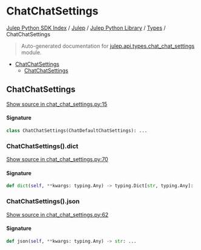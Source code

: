 # ChatChatSettings

[Julep Python SDK Index](../../../README.md#julep-python-sdk-index) / [Julep](../../index.md#julep) / [Julep Python Library](../index.md#julep-python-library) / [Types](./index.md#types) / ChatChatSettings

> Auto-generated documentation for [julep.api.types.chat_chat_settings](../../../../../../../julep/api/types/chat_chat_settings.py) module.

- [ChatChatSettings](#chatchatsettings)
  - [ChatChatSettings](#chatchatsettings-1)

## ChatChatSettings

[Show source in chat_chat_settings.py:15](../../../../../../../julep/api/types/chat_chat_settings.py#L15)

#### Signature

```python
class ChatChatSettings(ChatDefaultChatSettings): ...
```

### ChatChatSettings().dict

[Show source in chat_chat_settings.py:70](../../../../../../../julep/api/types/chat_chat_settings.py#L70)

#### Signature

```python
def dict(self, **kwargs: typing.Any) -> typing.Dict[str, typing.Any]: ...
```

### ChatChatSettings().json

[Show source in chat_chat_settings.py:62](../../../../../../../julep/api/types/chat_chat_settings.py#L62)

#### Signature

```python
def json(self, **kwargs: typing.Any) -> str: ...
```